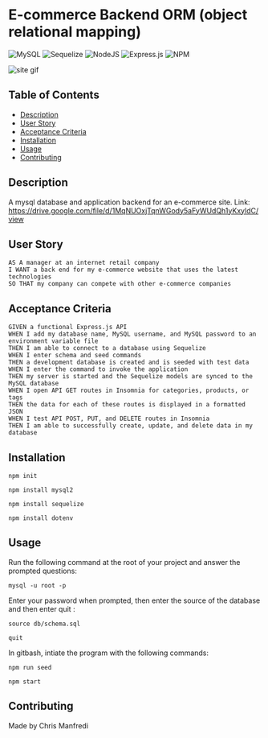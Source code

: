 # E-commerce Backend ORM (object relational mapping) 
![MySQL](https://img.shields.io/badge/mysql-%2300f.svg?style=for-the-badge&logo=mysql&logoColor=white) ![Sequelize](https://img.shields.io/badge/Sequelize-52B0E7?style=for-the-badge&logo=Sequelize&logoColor=white)	![NodeJS](https://img.shields.io/badge/node.js-6DA55F?style=for-the-badge&logo=node.js&logoColor=white) ![Express.js](https://img.shields.io/badge/express.js-%23404d59.svg?style=for-the-badge&logo=express&logoColor=%2361DAFB)	![NPM](https://img.shields.io/badge/NPM-%23000000.svg?style=for-the-badge&logo=npm&logoColor=white)

![site gif](Untitled_%20Jun%2025%2C%202022%209_04%20PM%20(2).gif)


## Table of Contents
- [Description](#description)
- [User Story](#user-story)
- [Acceptance Criteria](#acceptance-criteria)
- [Installation](#installation)
- [Usage](#usage)
- [Contributing](#contributing)

## Description
A mysql database and application backend for an e-commerce site. 
    Link: https://drive.google.com/file/d/1MqNUOxjTqnWGody5aFyWUdQh1yKxyldC/view

## User Story 
```
AS A manager at an internet retail company
I WANT a back end for my e-commerce website that uses the latest technologies
SO THAT my company can compete with other e-commerce companies
```
## Acceptance Criteria
```
GIVEN a functional Express.js API
WHEN I add my database name, MySQL username, and MySQL password to an environment variable file
THEN I am able to connect to a database using Sequelize
WHEN I enter schema and seed commands
THEN a development database is created and is seeded with test data
WHEN I enter the command to invoke the application
THEN my server is started and the Sequelize models are synced to the MySQL database
WHEN I open API GET routes in Insomnia for categories, products, or tags
THEN the data for each of these routes is displayed in a formatted JSON
WHEN I test API POST, PUT, and DELETE routes in Insomnia
THEN I am able to successfully create, update, and delete data in my database
```

## Installation
`npm init`

`npm install mysql2`

`npm install sequelize`

`npm install dotenv`

## Usage

Run the following command at the root of your project and answer the prompted questions:

`mysql -u root -p`

Enter your password when prompted, then enter the source of the database and then enter quit :

`source db/schema.sql`

`quit`

In gitbash, intiate the program with the following commands: 

`npm run seed`
  
`npm start`

## Contributing

Made by Chris Manfredi